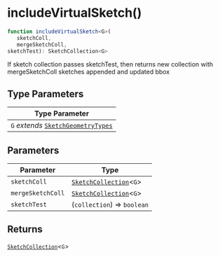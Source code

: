 # includeVirtualSketch()

```ts
function includeVirtualSketch<G>(
   sketchColl, 
   mergeSketchColl, 
sketchTest): SketchCollection<G>
```

If sketch collection passes sketchTest, then returns new collection
with mergeSketchColl sketches appended and updated bbox

## Type Parameters

| Type Parameter |
| ------ |
| `G` *extends* [`SketchGeometryTypes`](../type-aliases/SketchGeometryTypes.md) |

## Parameters

| Parameter | Type |
| ------ | ------ |
| `sketchColl` | [`SketchCollection`](../interfaces/SketchCollection.md)\<`G`\> |
| `mergeSketchColl` | [`SketchCollection`](../interfaces/SketchCollection.md)\<`G`\> |
| `sketchTest` | (`collection`) => `boolean` |

## Returns

[`SketchCollection`](../interfaces/SketchCollection.md)\<`G`\>
